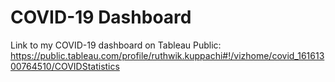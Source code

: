 # COVID-19 Dashboard

Link to my COVID-19 dashboard on Tableau Public: https://public.tableau.com/profile/ruthwik.kuppachi#!/vizhome/covid_16161300764510/COVIDStatistics
